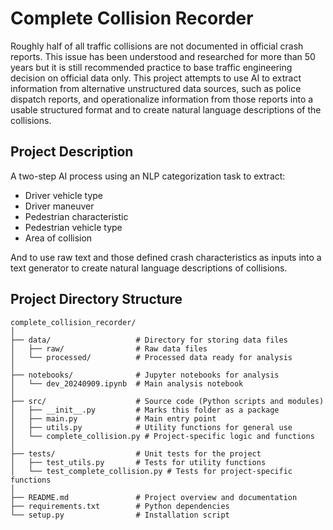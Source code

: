 # Complete Collision Recorder

Roughly half of all traffic collisions are not documented in official crash
reports. This issue has been understood and researched for more than 50 years
but it is still recommended practice to base traffic engineering decision on
official data only. This project attempts to use AI to extract information from
alternative unstructured data sources, such as police dispatch reports, and
operationalize information from those reports into a usable structured format
and to create natural language descriptions of the collisions.

## Project Description
A two-step AI process using an NLP categorization task to extract:

- Driver vehicle type
- Driver maneuver
- Pedestrian characteristic
- Pedestrian vehicle type
- Area of collision

And to use raw text and those defined crash characteristics as inputs into a
text generator to create natural language descriptions of collisions.

## Project Directory Structure

```plaintext
complete_collision_recorder/
│
├── data/                   # Directory for storing data files
│   ├── raw/                # Raw data files
│   └── processed/          # Processed data ready for analysis
│
├── notebooks/              # Jupyter notebooks for analysis
│   └── dev_20240909.ipynb  # Main analysis notebook
│
├── src/                    # Source code (Python scripts and modules)
│   ├── __init__.py         # Marks this folder as a package
│   ├── main.py             # Main entry point
│   ├── utils.py            # Utility functions for general use
│   └── complete_collision.py # Project-specific logic and functions
│
├── tests/                  # Unit tests for the project
│   ├── test_utils.py       # Tests for utility functions
│   └── test_complete_collision.py # Tests for project-specific functions
│
├── README.md               # Project overview and documentation
├── requirements.txt        # Python dependencies
└── setup.py                # Installation script

